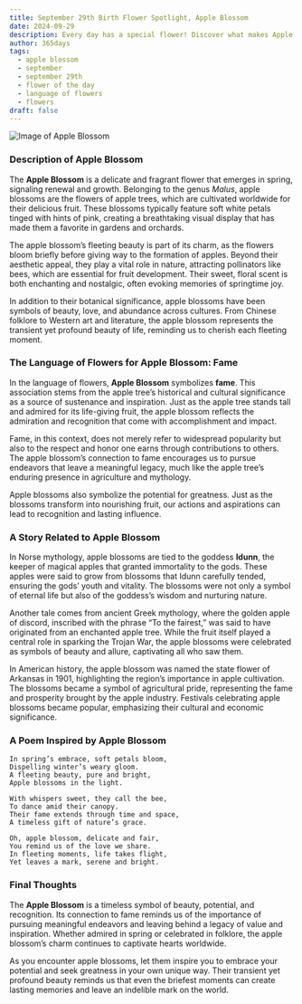 ```yaml
---
title: September 29th Birth Flower Spotlight, Apple Blossom
date: 2024-09-29
description: Every day has a special flower! Discover what makes Apple Blossom unique as today’s birth flower and its symbolic meaning.
author: 365days
tags:
  - apple blossom
  - september
  - september 29th
  - flower of the day
  - language of flowers
  - flowers
draft: false
---
```


![Image of Apple Blossom](https://cdn.pixabay.com/photo/2022/05/03/14/50/flowers-7171863_1280.jpg#center)


### Description of Apple Blossom

The **Apple Blossom** is a delicate and fragrant flower that emerges in spring, signaling renewal and growth. Belonging to the genus _Malus_, apple blossoms are the flowers of apple trees, which are cultivated worldwide for their delicious fruit. These blossoms typically feature soft white petals tinged with hints of pink, creating a breathtaking visual display that has made them a favorite in gardens and orchards.

The apple blossom’s fleeting beauty is part of its charm, as the flowers bloom briefly before giving way to the formation of apples. Beyond their aesthetic appeal, they play a vital role in nature, attracting pollinators like bees, which are essential for fruit development. Their sweet, floral scent is both enchanting and nostalgic, often evoking memories of springtime joy.

In addition to their botanical significance, apple blossoms have been symbols of beauty, love, and abundance across cultures. From Chinese folklore to Western art and literature, the apple blossom represents the transient yet profound beauty of life, reminding us to cherish each fleeting moment.

### The Language of Flowers for Apple Blossom: Fame

In the language of flowers, **Apple Blossom** symbolizes **fame**. This association stems from the apple tree’s historical and cultural significance as a source of sustenance and inspiration. Just as the apple tree stands tall and admired for its life-giving fruit, the apple blossom reflects the admiration and recognition that come with accomplishment and impact.

Fame, in this context, does not merely refer to widespread popularity but also to the respect and honor one earns through contributions to others. The apple blossom’s connection to fame encourages us to pursue endeavors that leave a meaningful legacy, much like the apple tree’s enduring presence in agriculture and mythology.

Apple blossoms also symbolize the potential for greatness. Just as the blossoms transform into nourishing fruit, our actions and aspirations can lead to recognition and lasting influence.

### A Story Related to Apple Blossom

In Norse mythology, apple blossoms are tied to the goddess **Idunn**, the keeper of magical apples that granted immortality to the gods. These apples were said to grow from blossoms that Idunn carefully tended, ensuring the gods’ youth and vitality. The blossoms were not only a symbol of eternal life but also of the goddess’s wisdom and nurturing nature.

Another tale comes from ancient Greek mythology, where the golden apple of discord, inscribed with the phrase “To the fairest,” was said to have originated from an enchanted apple tree. While the fruit itself played a central role in sparking the Trojan War, the apple blossoms were celebrated as symbols of beauty and allure, captivating all who saw them.

In American history, the apple blossom was named the state flower of Arkansas in 1901, highlighting the region’s importance in apple cultivation. The blossoms became a symbol of agricultural pride, representing the fame and prosperity brought by the apple industry. Festivals celebrating apple blossoms became popular, emphasizing their cultural and economic significance.

### A Poem Inspired by Apple Blossom

```
In spring’s embrace, soft petals bloom,  
Dispelling winter’s weary gloom.  
A fleeting beauty, pure and bright,  
Apple blossoms in the light.  

With whispers sweet, they call the bee,  
To dance amid their canopy.  
Their fame extends through time and space,  
A timeless gift of nature’s grace.  

Oh, apple blossom, delicate and fair,  
You remind us of the love we share.  
In fleeting moments, life takes flight,  
Yet leaves a mark, serene and bright.  
```

### Final Thoughts

The **Apple Blossom** is a timeless symbol of beauty, potential, and recognition. Its connection to fame reminds us of the importance of pursuing meaningful endeavors and leaving behind a legacy of value and inspiration. Whether admired in spring or celebrated in folklore, the apple blossom’s charm continues to captivate hearts worldwide.

As you encounter apple blossoms, let them inspire you to embrace your potential and seek greatness in your own unique way. Their transient yet profound beauty reminds us that even the briefest moments can create lasting memories and leave an indelible mark on the world.



